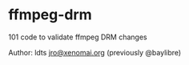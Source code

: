 # ffmpeg-drm
101 code to validate ffmpeg DRM changes

Author: ldts jro@xenomai.org (previously @baylibre)
